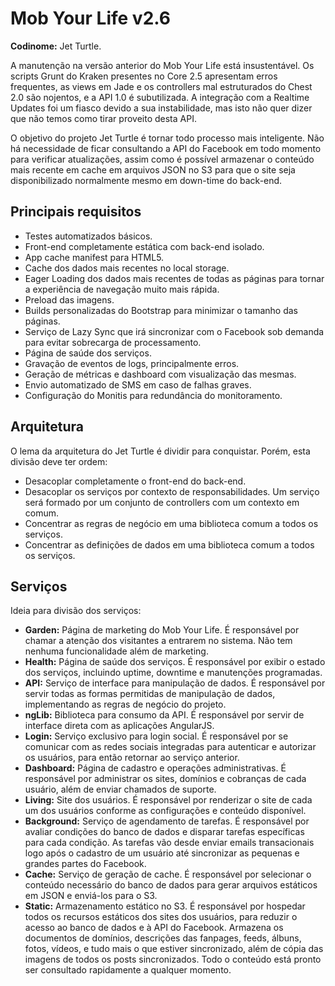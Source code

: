 # Mob Your Life v2.6

**Codinome:** Jet Turtle.

A manutenção na versão anterior do Mob Your Life está insustentável. Os scripts Grunt do Kraken presentes no Core 2.5 apresentam erros frequentes, as views em Jade e os controllers mal estruturados do Chest 2.0 são nojentos, e a API 1.0 é subutilizada. A integração com a Realtime Updates foi um fiasco devido a sua instabilidade, mas isto não quer dizer que não temos como tirar proveito desta API.

O objetivo do projeto Jet Turtle é tornar todo processo mais inteligente. Não há necessidade de ficar consultando a API do Facebook em todo momento para verificar atualizações, assim como é possível armazenar o conteúdo mais recente em cache em arquivos JSON no S3 para que o site seja disponibilizado normalmente mesmo em down-time do back-end.

## Principais requisitos

* Testes automatizados básicos.
* Front-end completamente estática com back-end isolado.
* App cache manifest para HTML5.
* Cache dos dados mais recentes no local storage.
* Eager Loading dos dados mais recentes de todas as páginas para tornar a experiência de navegação muito mais rápida.
* Preload das imagens.
* Builds personalizadas do Bootstrap para minimizar o tamanho das páginas.
* Serviço de Lazy Sync que irá sincronizar com o Facebook sob demanda para evitar sobrecarga de processamento.
* Página de saúde dos serviços.
* Gravação de eventos de logs, principalmente erros.
* Geração de métricas e dashboard com visualização das mesmas.
* Envio automatizado de SMS em caso de falhas graves.
* Configuração do Monitis para redundância do monitoramento.

## Arquitetura

O lema da arquitetura do Jet Turtle é dividir para conquistar. Porém, esta divisão deve ter ordem:

* Desacoplar completamente o front-end do back-end.
* Desacoplar os serviços por contexto de responsabilidades. Um serviço será formado por um conjunto de controllers com um contexto em comum.
* Concentrar as regras de negócio em uma biblioteca comum a todos os serviços.
* Concentrar as definições de dados em uma biblioteca comum a todos os serviços.

## Serviços

Ideia para divisão dos serviços:

* **Garden:** Página de marketing do Mob Your Life. É responsável por chamar a atenção dos visitantes a entrarem no sistema. Não tem nenhuma funcionalidade além de marketing.
* **Health:** Página de saúde dos serviços. É responsável por exibir o estado dos serviços, incluindo uptime, downtime e manutenções programadas.
* **API:** Serviço de interface para manipulação de dados. É responsável por servir todas as formas permitidas de manipulação de dados, implementando as regras de negócio do projeto.
* **ngLib:** Biblioteca para consumo da API. É responsável por servir de interface direta com as aplicações AngularJS.
* **Login:** Serviço exclusivo para login social. É responsável por se comunicar com as redes sociais integradas para autenticar e autorizar os usuários, para então retornar ao serviço anterior.
* **Dashboard:** Página de cadastro e operações administrativas. É responsável por administrar os sites, domínios e cobranças de cada usuário, além de enviar chamados de suporte.
* **Living:** Site dos usuários. É responsável por renderizar o site de cada um dos usuários conforme as configurações e conteúdo disponível.
* **Background:** Serviço de agendamento de tarefas. É responsável por avaliar condições do banco de dados e disparar tarefas específicas para cada condição. As tarefas vão desde enviar emails transacionais logo após o cadastro de um usuário até sincronizar as pequenas e grandes partes do Facebook.
* **Cache:** Serviço de geração de cache. É responsável por selecionar o conteúdo necessário do banco de dados para gerar arquivos estáticos em JSON e enviá-los para o S3.
* **Static:** Armazenamento estático no S3. É responsável por hospedar todos os recursos estáticos dos sites dos usuários, para reduzir o acesso ao banco de dados e à API do Facebook. Armazena os documentos de domínios, descrições das fanpages, feeds, álbuns, fotos, vídeos, e tudo mais o que estiver sincronizado, além de cópia das imagens de todos os posts sincronizados. Todo o conteúdo está pronto ser consultado rapidamente a qualquer momento.